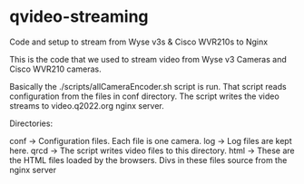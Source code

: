 # qvideo-streaming
Code and setup to stream from Wyse v3s &amp; Cisco WVR210s to Nginx

This is the code that we used to stream video from Wyse v3 Cameras and 
Cisco WVR210 cameras.

Basically the ./scripts/allCameraEncoder.sh script is run.   That script 
reads configuration from the files in conf directory.   The script writes 
the video streams to video.q2022.org nginx server.

Directories:

conf -> Configuration files.  Each file is one camera.
log -> Log files are kept here.
qrcd -> The script writes video files to this directory.
html -> These are the HTML files loaded by the browsers.  Divs in these 
        files source from the nginx server

